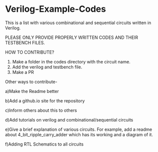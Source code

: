 # Verilog-Example-Codes
This is a list with various combinational and sequential circuits written in Verilog. 

PLEASE ONLY PROVIDE PROPERLY WRITTEN CODES AND THEIR TESTBENCH FILES.

HOW TO CONTRIBUTE?
1) Make a folder in the codes directory with the circuit name. 
2) Add the verilog and testbench file.
3) Make a PR

Other ways to contribute-

a)Make the Readme better

b)Add a github.io site for the repository

c)Inform others about this to others

d)Add tutorials on verilog and combinational/sequential circuits

e)Give a brief explanation of various circuits. For example, add a readme about 4_bit_ripple_carry_adder which has its working and a diagram of it.

f)Adding RTL Schematics to all circuits
